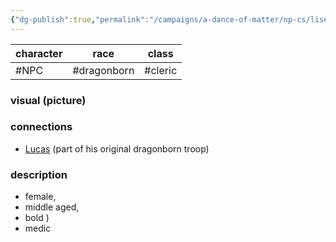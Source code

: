 ```yaml
---
{"dg-publish":true,"permalink":"/campaigns/a-dance-of-matter/np-cs/lisette/"}
---
```


| character | race   | class |
| --------- | ------ | ----- |
| #NPC   | #dragonborn  | #cleric      |

### visual (picture)
### connections
- [Lucas](Campaigns/A%20Dance%20of%20Matter/Players%20👤/Lucas.md) (part of his original dragonborn troop)
### description
- female, 
- middle aged, 
- bold ) 
- medic